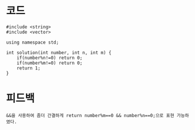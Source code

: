 # 코드

    #include <string>
    #include <vector>

    using namespace std;

    int solution(int number, int n, int m) {
        if(number%n!=0) return 0;
        if(number%m!=0) return 0;
        return 1;     
    }

# 피드백

    &&을 사용하여 좀더 간결하게 return number%m==0 && number%n==0;으로 표현 가능하였다.